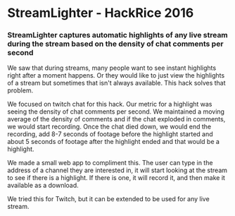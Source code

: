 # StreamLighter - HackRice 2016

### StreamLighter captures automatic highlights of any live stream during the stream based on the density of chat comments per second

We saw that during streams, many people want to see instant highlights right after a moment happens. Or they would like to just view the highlights of a stream but sometimes that isn't always available. This hack solves that problem.

We focused on twitch chat for this hack. Our metric for a highlight was seeing the density of chat comments per second. We maintained a moving average of the density of comments and if the chat exploded in comments, we would start recording. Once the chat died down, we would end the recording, add 8-7 seconds of footage before the highlight started and about 5 seconds of footage after the highlight ended and that would be a highlight.

We made a small web app to compliment this. The user can type in the address of a channel they are interested in, it will start looking at the stream to see if there is a highlight. If there is one, it will record it, and then make it available as a download.

We tried this for Twitch, but it can be extended to be used for any live stream.
